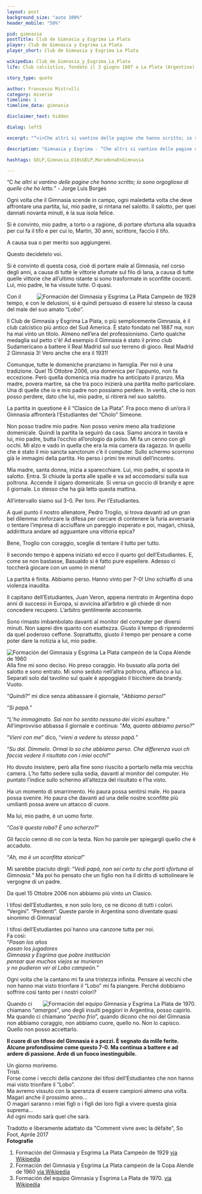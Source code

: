 ```yaml
---
layout: post
background_size: "auto 100%"
header_mobile: "50%"

pid: gimnasia
postTitle: Club de Gimnasia y Esgrima La Plata
player: Club de Gimnasia y Esgrima La Plata
player_short: Club de Gimnasia y Esgrima La Plata

wikipedia: Club_de_Gimnasia_y_Esgrima_La_Plata
life: Club calcistico, fondato il 3 giugno 1887 a La Plata (Argentina)

story_type: quote

author: Francesco Mistrulli
category: miserie
timeline: 1
timeline_data: gimnasia

disclaimer_text: hidden

dialog: left5

excerpt: "“<i>Che altri si vantino delle pagine che hanno scritto; io sono orgoglioso di quelle che ho letto.</i>” - Jorge Luis Borges"

description: "Gimnasia y Esgrima - “Che altri si vantino delle pagine che hanno scritto, io sono orgoglioso di quelle che ho letto.” Jorge Luis Borges"

hashtags: GELP,Gimnasia,D10sGELP,MaradonaEnGimnasia

---
```

“C _he altri si vantino delle pagine che hanno scritto; io sono orgoglioso di quelle che ho letto._” - Jorge Luis Borges

Ogni volta che il Gimnasia scende in campo, ogni maledetta volta che deve affrontare una partita, lui, mio padre, si rintana nel salotto. Il salotto, per quei dannati novanta minuti, è la sua isola felice.

Si è convinto, mio padre, a torto o a ragione, di portare sfortuna alla squadra per cui fa il tifo e per cui io, Martin, 30 anni, scrittore, faccio il tifo.

A causa sua o per merito suo aggiungerei.

Questo decidetelo voi.

Si è convinto di questa cosa, cioè di portare male al Gimnasia, nel corso degli anni, a causa di tutte le vittorie sfumate sul filo di lana, a causa di tutte quelle vittorie che all’ultimo istante si sono trasformate in sconfitte cocenti. Lui, mio padre, le ha vissute tutte. O quasi.

<img class="responsive-img border w50 margin-1em" src="https://upload.wikimedia.org/wikipedia/commons/1/17/GELP_Plantel_1929.jpg" alt="Formación del Gimnasia y Esgrima La Plata Campeón de 1929" align="right">


Con il tempo, e con le delusioni, si è quindi persuaso di essere lui stesso la causa del male del suo amato “_Lobo_”.

Il Club de Gimnasia y Esgrima La Plata, o più semplicemente Gimnasia, è il club calcistico più antico del Sud America. È stato fondato nel 1887 ma, non ha mai vinto un titolo. Almeno nell’era del professionismo. Certo qualche medaglia sul petto c'è! Ad esempio il Gimnasia è stato il primo club Sudamericano a battere il Real Madrid sul suo terreno di gioco. Real Madrid 2 Gimnasia 3! Vero anche che era il 1931!

Comunque, tutte le domeniche pranziamo in famiglia. Per noi è una tradizione. Quel 15 Ottobre 2006, una domenica per l’appunto, non fa eccezione. Però quella domenica mia madre ha anticipato il pranzo. Mia madre, povera martire, sa che tra poco inizierà una partita molto particolare. Una di quelle che io e mio padre non possiamo perdere. In verità, che io non posso perdere, dato che lui, mio padre, si ritirerà nel suo salotto.

La partita in questione è il “Clasico de La Plata”. Fra poco meno di un’ora il Gimnasia affronterà l’Estudiantes del “Cholo” Simeone.



Non posso tradire mio padre. Non posso venire meno alla tradizione domenicale. Quindi la partita la seguirò da casa. Siamo ancora in tavola e lui, mio padre, butta l’occhio all’orologio da polso. Mi fa un cenno con gli occhi. Mi alzo e vado in quella che era la mia camera da ragazzo. In quello che è stato il mio sancta sanctorum c’è il computer. Sullo schermo scorrono già le immagini della partita. Ho perso i primi tre minuti dell’incontro.

Mia madre, santa donna, inizia a sparecchiare. Lui, mio padre, si sposta in salotto. Entra. Si chiude la porta alle spalle e va ad accomodarsi sulla sua poltrona. Accende il sigaro domenicale. Si versa un goccio di brandy e apre il giornale. Lo stesso che ha già letto questa mattina.

All’intervallo siamo sul 3-0. Per loro. Per l’Estudiantes.

A quel punto il nostro allenatore, Pedro Troglio, si trova davanti ad un gran bel dilemma: rinforzare la difesa per cercare di contenere la furia avversaria o tentare l’impresa di acciuffare un pareggio insperato e poi, magari, chissà, addirittura andare ad agguantare una vittoria epica?

Bene, Troglio con coraggio, sceglie di tentare il tutto per tutto.

Il secondo tempo è appena iniziato ed ecco il quarto gol dell’Estudiantes. E, come se non bastasse, Basualdo si è fatto pure espellere. Adesso ci toccherà giocare con un uomo in meno!

La partita è finita. Abbiamo perso. Hanno vinto per 7-0! Uno schiaffo di una violenza inaudita.

Il capitano dell’Estudiantes, Juan Veron, appena rientrato in Argentina dopo anni di successi in Europa, si avvicina all’arbitro e gli chiede di non concedere recupero. L’arbitro gentilmente acconsente.

Sono rimasto imbambolato davanti al monitor del computer per diversi minuti. Non saprei dire quanto con esattezza. Giusto il tempo di riprendermi da quel poderoso ceffone. Soprattutto, giusto il tempo per pensare a come poter dare la notizia a lui, mio padre.

<img class="responsive-img border w50 margin-1em" src="https://upload.wikimedia.org/wikipedia/commons/5/51/GELP_Formacion_1960_Copa_Alende.jpg" alt="Formación del Gimnasia y Esgrima La Plata campeón de la Copa Alende de 1960" align="left">

Alla fine mi sono deciso. Ho preso coraggio.  Ho bussato alla porta del salotto e sono entrato. Mi sono seduto nell’altra poltrona, affianco a lui. Separati solo dal tavolino sul quale è appoggiato il bicchiere da brandy. Vuoto.

“_Quindi?_” mi dice senza abbassare il giornale, “_Abbiamo perso!_”

“_Si papà._”

“_L’ho immaginato. Sai non ho sentito nessuno dei vicini esultare._” All’improvviso abbassa il giornale e continua: "_Ma, quanto abbiamo perso?_”

“_Vieni con me_” dico, “_vieni a vedere tu stesso papà._”

“_Su dai. Dimmelo. Ormai lo so che abbiamo perso. Che differenza vuoi ch faccia vedere il risultato con i miei occhi!_”

Ho dovuto insistere, però alla fine sono riuscito a portarlo nella mia vecchia camera. L’ho fatto sedere sulla sedia, davanti al monitor del computer. Ho puntato l’indice sullo schermo all’altezza del risultato e l’ha visto.

Ha un momento di smarrimento. Ho paura possa sentirsi male. Ho paura possa svenire. Ho paura che davanti ad una delle nostre sconfitte più umilianti possa avere un attacco di cuore.

Ma lui, mio padre, è un uomo forte.

“_Cos’è questa roba? È uno scherzo?_”

Gli faccio cenno di no con la testa. Non ho parole per spiegargli quello che è accaduto.

“_Ah, ma è un sconfitta storica!_”

Mi sarebbe piaciuto dirgli: “_Vedi papà, non sei certo tu che porti sfortuna al Gimnasia._” Ma poi ho pensato che un figlio non ha il diritto di sottolineare le vergogne di un padre.

Da quel 15 Ottobre 2006 non abbiamo più vinto un Clasico.

I tifosi dell’Estudiantes, e non solo loro, ce ne dicono di tutti i colori. “Vergini”. “Perdenti”. Queste parole in Argentina sono diventate quasi sinonimo di Gimnasia!

I tifosi dell’Estudiantes poi hanno una canzone tutta per noi.  
Fa così:  
“_Pasan los años  
pasan los jugadores  
Gimnasia y Esgrima que pobre institución  
pensar que muchos viejos se murieron  
y no pudieron ver al Lobo campeón._”

Ogni volta che la cantano mi fa una tristezza infinita. Pensare ai vecchi che non hanno mai visto trionfare il “Lobo” mi fa piangere. Perché dobbiamo soffrire così tanto per i nostri colori?

<img class="responsive-img border w50 margin-1em" src="https://upload.wikimedia.org/wikipedia/commons/6/6c/GELP_-_Plantel_1970.jpg" alt="Formación del equipo Gimnasia y Esgrima La Plata de 1970." align="right">

Quando ci chiamano “_amargos_”, uno degli insulti peggiori in Argentina, posso capirlo. Ma quando ci chiamano “_pecho frio_”, quando dicono che noi del Gimnasia non abbiamo coraggio, non abbiamo cuore, quello no. Non lo capisco. Quello non posso accettarlo.

**Il cuore di un tifoso del Gimnasia è a pezzi. È segnato da mille ferite. Alcune profondissime come questo 7-0. Ma continua a battere e ad ardere di passione. Arde di un fuoco inestinguibile.**

Un giorno moriremo.  
Tristi.  
Forse come i vecchi della canzone dei tifosi dell’Estudiantes che non hanno mai visto trionfare il “Lobo”.    
Ma avremo vissuto con la speranza di essere campioni almeno una volta. Magari anche il prossimo anno…  
O magari saranno i miei figli o i figli dei loro figli a vivere questa gioia suprema…  
Ad ogni modo sarà quel che sarà.

<div class="post-disclaimer">
Tradotto e liberamente adattato da "Comment vivre avec la défaite", So Foot, Aprile 2017
</div>

<div class="post-disclaimer">
    <b>Fotografie</b><br/>
    <ol>
    <li>Formación del Gimnasia y Esgrima La Plata Campeón de 1929 <a href="https://it.wikipedia.org/wiki/File:GELP_Plantel_1929.jpg" target="_blank">via Wikipedia</a></li>
    <li>Formación del Gimnasia y Esgrima La Plata campeón de la Copa Alende de 1960 <a href="https://it.wikipedia.org/wiki/File:GELP_Formacion_1960_Copa_Alende.jpg" target="_blank">via Wikipedia</a></li>
    <li>Formación del equipo Gimnasia y Esgrima La Plata de 1970.
<a href="https://it.wikipedia.org/wiki/File:GELP_-_Plantel_1970.jpg" target="_blank">via Wikipedia</a></li>
    </ol>
</div>

<script>

    var gimnasia=[
                    {
                        type:"birth",
                        category:"event",
                        timestamps:[new Date(1887,6-1,3)],
                        text:{
                            body:"Il 3 giugno 1887 a La Plata, viene fondato il Club de Gimnasia y Esgrima La Plata",
                            link:null
                        }
                    },
                    {
                        type:"cup",
                        category:"event",
                        timestamps:[new Date(1915,6-1,10),new Date(1915,6-1,11)],
                        team:"",
                        cup:"División Intermedia",
                        text:{
                            body:"Il Gimnasia y Esgrima diventa campione della División Intermedia del Fútbol Argentino nel 1915,"
                        }
                    },
                    {
                        type:"cup",
                        category:"event",
                        timestamps:[new Date(1929,1-1,10),new Date(1929,1-1,11)],
                        team:"",
                        cup:"Primera División",
                        text:{
                            body:"Nel 1929 il Gimnasia y Esgrima si laurea campione della Primera División Dilettanti"
                        }
                    },
                    {
                        type:"cup",
                        category:"event",
                        timestamps:[new Date(1931,1-1,1),new Date(1929,6-1,11)],
                        team:"",
                        cup:"Real Madrid - GELP 2-3",
                        text:{
                            body:"Il Gimnasia fu la prima squadra del Sudamerica a sconfiggere il Real Madrid sul suo terreno, a Madrid. La gara venne giocata il 1º gennaio 1931 e terminò con un punteggio di 3-2 per gli argentini."
                        }
                    },
                    {
                        type:"cup",
                        category:"event",
                        timestamps:[new Date(1994,6-1,10),new Date(1994,6-1,11)],
                        team:"",
                        cup:"Copa Centenario",
                        text:{
                            body:"Nel 1994 il Gimnasia y Esgrima vince la Coppa del Centenario"
                        }
                    },
                    {
                        type:"history",
                        category:"event",
                        timestamps:[new Date(1946,2-1,24)],
                        text:{

                            body:"Il 24 febbraio 1946 Juan D. Perón diventa Presidente della  Repubblica Argentina ottenendo il 56% nelle elezioni generali.",
                            link:"https://it.wikipedia.org/wiki/Storia_dell%27Argentina#Il_peronismo_(1945-1955)"
                        }
                    },
                    {
                        type:"history",
                        category:"event",
                        timestamps:[new Date(1955,6-1,18)],
                        text:{

                            body:"Nel 1955 le Forze Armate, sotto il comando del generale Eduardo Lonardi rovesciarono Perón e stabilirono la cosiddetta Revolución Libertadora. La Marina Militare bombardò la Casa Rosada tentando di uccidere il presidente. Il 18 giugno Perón è costretto a fuggire in esilio prima in Paraguay e poi nella Spagna di Franco.",
                            link:"https://it.wikipedia.org/wiki/Storia_dell%27Argentina#Il_peronismo_(1945-1955)"
                        }
                    },
                ];
</script>
